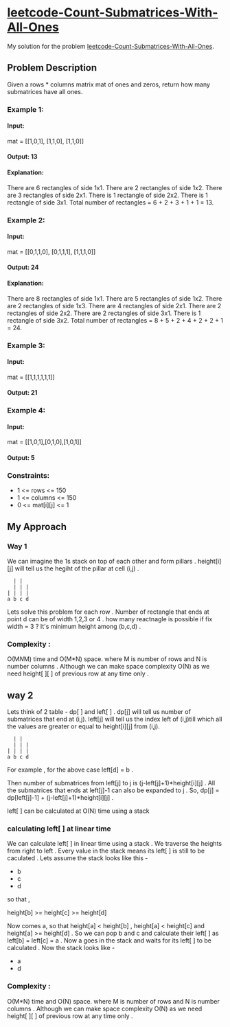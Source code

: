 # [leetcode-Count-Submatrices-With-All-Ones](https://leetcode.com/problems/count-submatrices-with-all-ones/submissions/)
My solution for the problem [leetcode-Count-Submatrices-With-All-Ones](https://leetcode.com/problems/count-submatrices-with-all-ones/submissions/).

## Problem Description 
Given a rows * columns matrix mat of ones and zeros, return how many submatrices have all ones.

### Example 1:

#### Input: 
mat = [[1,0,1],
       [1,1,0],
       [1,1,0]]
#### Output: 13
#### Explanation:
There are 6 rectangles of side 1x1.
There are 2 rectangles of side 1x2.
There are 3 rectangles of side 2x1.
There is 1 rectangle of side 2x2. 
There is 1 rectangle of side 3x1.
Total number of rectangles = 6 + 2 + 3 + 1 + 1 = 13.

### Example 2:
#### Input: 
mat = [[0,1,1,0],
       [0,1,1,1],
       [1,1,1,0]]
#### Output: 24
#### Explanation:
There are 8 rectangles of side 1x1.
There are 5 rectangles of side 1x2.
There are 2 rectangles of side 1x3. 
There are 4 rectangles of side 2x1.
There are 2 rectangles of side 2x2. 
There are 2 rectangles of side 3x1. 
There is 1 rectangle of side 3x2. 
Total number of rectangles = 8 + 5 + 2 + 4 + 2 + 2 + 1 = 24.

### Example 3:
#### Input: 
mat = [[1,1,1,1,1,1]]
#### Output: 21

### Example 4:

#### Input: 
mat = [[1,0,1],[0,1,0],[1,0,1]]
#### Output: 5
 

### Constraints:

- 1 <= rows <= 150
- 1 <= columns <= 150
- 0 <= mat[i][j] <= 1

## My Approach 

### Way 1 
We can imagine the 1s stack on top of each other and form pillars . height[i][j] will tell us the hegiht of the pillar at cell (i,j) . 
```
  | |
  | | |  
| | | |
a b c d 
```
Lets solve this problem for each row . Number of rectangle that ends at point d can be of width 1,2,3 or 4 . 
how many reactnagle is possible if fix width = 3 ? It's minimum height among (b,c,d) . 

### Complexity : 
O(M*N*M) time and O(M*N) space. where M is number of rows and N is number columns . Although we can make space complexity O(N) as we need height[ ][ ] of previous row at any time only .

## way 2 

Lets think of 2 table - dp[ ] and left[ ] . dp[j] will tell us number of submatrices that end at (i,j). left[j] will tell us the index left of (i,j)till which all the values are greater or equal to height[i][j] from (i,j).

```
  | |
  | | |  
| | | |
a b c d 
```

For example , for the above case left[d] = b .

Then number of submatrices from left[j] to j is (j-left[j]+1)*height[i][j] .
All the submatrices that ends at left[j]-1 can also be expanded to j . 
So, dp[j] = dp[left[j]-1] + (j-left[j]+1)*height[i][j] . 

left[ ] can be calculated at O(N) time using a stack 

### calculating left[ ] at linear time 

We can calculate  left[ ] in linear time using a stack . We traverse the heights from right to left . Every value in the stack means its left[ ] is still to be caculated . Lets assume the stack looks like this - 

- b 
- c 
- d

so that ,

height[b] >= height[c] >= height[d] 

Now comes a, so that height[a] <  height[b] , height[a] < height[c] and height[a] >= height[d] . So we can pop b and c and calculate their left[ ] as left[b] = left[c] = a . Now a goes in the stack and waits for its left[ ] to be calculated . Now the stack looks like - 

- a 
- d 

### Complexity : 
O(M*N) time and O(N) space. where M is number of rows and N is number columns . Although we can make space complexity O(N) as we need height[ ][ ] of previous row at any time only .



